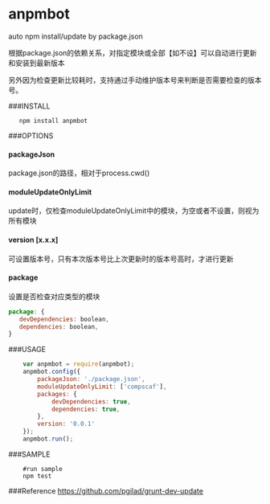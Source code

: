 # anpmbot
auto npm install/update by package.json

根据package.json的依赖关系，对指定模块或全部【如不设】可以自动进行更新和安装到最新版本

另外因为检查更新比较耗时，支持通过手动维护版本号来判断是否需要检查的版本号。

###INSTALL
```shell
   npm install anpmbot
```
###OPTIONS
#### packageJson

package.json的路径，相对于process.cwd()

#### moduleUpdateOnlyLimit

update时，仅检查moduleUpdateOnlyLimit中的模块，为空或者不设置，则视为所有模块

#### version [x.x.x]

可设置版本号，只有本次版本号比上次更新时的版本号高时，才进行更新

#### package

设置是否检查对应类型的模块

```js
package: {
   devDependencies: boolean,
   dependencies: boolean, 
}

```

###USAGE

```js
    var anpmbot = require(anpmbot);
    anpmbot.config({
        packageJson: './package.json',
        moduleUpdateOnlyLimit: ['compscaf'],
        packages: {
            devDependencies: true,
            dependencies: true,
        },
        version: '0.0.1'
    });
    anpmbot.run();
```

###SAMPLE

```shell
    #run sample
    npm test
```
###Reference
https://github.com/pgilad/grunt-dev-update
